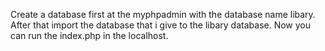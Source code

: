 Create a database first at the myphpadmin with the database name libary.
After that import the database that i give to the libary database.
Now you can run the index.php in the localhost.
